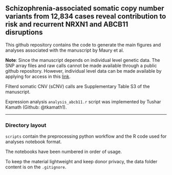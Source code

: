 ## Schizophrenia-associated somatic copy number variants from 12,834 cases reveal contribution to risk and recurrent NRXN1 and ABCB11 disruptions  

This github repository contains the code to generate the main figures and analyses associated with the manuscript by Maury et al. 

**Note**: Since the manuscript depends on individual level genetic data. The SNP array files and raw calls cannot be made available through a public github repository. However, individual level data can be made available by applying for access in this [link](https://www.med.unc.edu/pgc/shared-methods/how-to/). 

Filterd somatic CNV (sCNV) calls are Supplementary Table S3 of the manuscript. 

Expression analysis `analysis_abcb11.r` script was implemented by Tushar Kamath (Github: @tkamath1).
____

### Directory layout

`scripts` contain the preprocessing python workflow and the R code used for analyses notebook format. 

The notebooks have been numbered in order of usage. 

To keep the material lightweight and keep donor privacy, the data folder content is on the `.gitignore`. 


